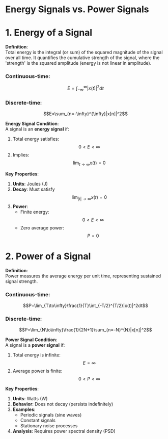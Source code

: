 # Energy Signals vs. Power Signals

# 1. Energy of a Signal

**Definition**:  
Total energy is the integral (or sum) of the squared magnitude of the signal over all time. It quantifies the cumulative strength of the signal, where the 'strength' is the squared amplitude (energy is not linear in amplitude).

### Continuous-time:
$$E=\int_{-\infty}^{\infty}|x(t)|^2dt$$

### Discrete-time:
$$E=\sum_{n=-\infty}^{\infty}|x[n]|^2$$

**Energy Signal Condition**:  
A signal is an **energy signal** if:
1. Total energy satisfies: $$0<E<\infty$$
2. Implies: $$\lim_{t\to\infty}x(t)=0$$

**Key Properties**:
1. **Units**: Joules (J)
2. **Decay**: Must satisfy $$\lim_{|t|\to\infty}x(t)=0$$
3. **Power**: 
   - Finite energy: $$0<E<\infty$$
   - Zero average power: $$P=0$$

# 2. Power of a Signal

**Definition**:  
Power measures the average energy per unit time, representing sustained signal strength.

### Continuous-time:
$$P=\lim_{T\to\infty}\frac{1}{T}\int_{-T/2}^{T/2}|x(t)|^2dt$$

### Discrete-time:
$$P=\lim_{N\to\infty}\frac{1}{2N+1}\sum_{n=-N}^{N}|x[n]|^2$$

**Power Signal Condition**:  
A signal is a **power signal** if:
1. Total energy is infinite: $$E=\infty$$
2. Average power is finite: $$0<P<\infty$$

**Key Properties**:
1. **Units**: Watts (W)
2. **Behavior**: Does not decay (persists indefinitely)
3. **Examples**:
   - Periodic signals (sine waves)
   - Constant signals
   - Stationary noise processes
4. **Analysis**: Requires power spectral density (PSD)
